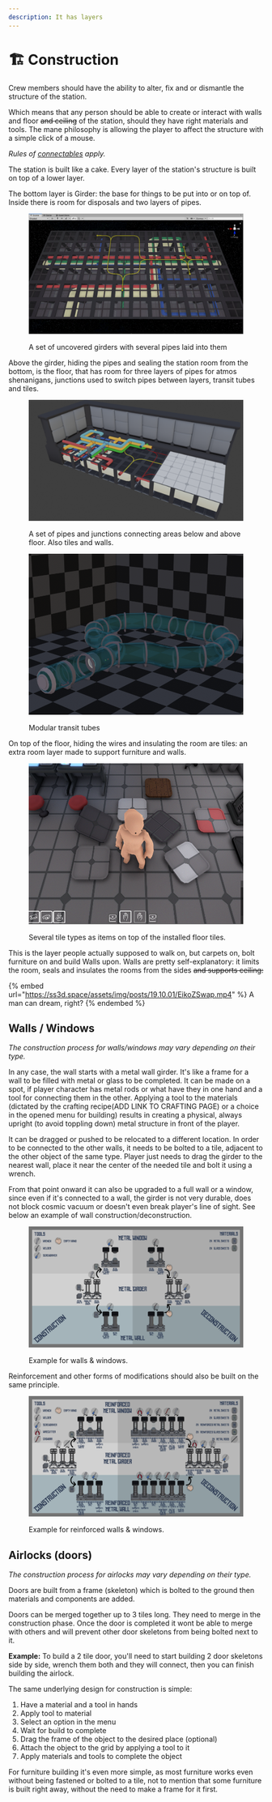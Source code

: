 ```yaml
---
description: It has layers
---
```


# 🏗 Construction

Crew members should have the ability to alter, fix and or dismantle the structure of the station.

Which means that any person should be able to create or interact with walls and floor ~~and ceiling~~ of the station, should they have right materials and tools. The mane philosophy is allowing the player to affect the structure with a simple click of a mouse.

_Rules of_ [_connectables_](../connectables/) _apply._

The station is built like a cake. Every layer of the station's structure is built on top of a lower layer.

The bottom layer is Girder: the base for things to be put into or on top of. Inside there is room for disposals and two layers of pipes.

<figure><img src="../../.gitbook/assets/image (11).png" alt=""><figcaption><p>A set of uncovered girders with several pipes laid into them</p></figcaption></figure>

Above the girder, hiding the pipes and sealing the station room from the bottom, is the floor, that has room for three layers of pipes for atmos shenanigans, junctions used to switch pipes between layers, transit tubes and tiles.

<figure><img src="../../.gitbook/assets/image (19).png" alt=""><figcaption><p>A set of pipes and junctions connecting areas below and above floor. Also tiles and walls.</p></figcaption></figure>

<figure><img src="../../.gitbook/assets/image (12).png" alt=""><figcaption><p>Modular transit tubes</p></figcaption></figure>

On top of the floor, hiding the wires and insulating the room are tiles: an extra room layer made to support furniture and walls.

<figure><img src="../../.gitbook/assets/image (8).png" alt=""><figcaption><p>Several tile types as items on top of the installed floor tiles.</p></figcaption></figure>

This is the layer people actually supposed to walk on, but carpets on, bolt furniture on and build Walls upon. Walls are pretty self-explanatory: it limits the room, seals and insulates the rooms from the sides ~~and supports ceiling:~~

{% embed url="https://ss3d.space/assets/img/posts/19.10.01/EikoZSwap.mp4" %}
A man can dream, right?
{% endembed %}

## Walls / Windows <img src="https://lh3.googleusercontent.com/Gu82RVgvMEJshQ79i0fFAW66sFtgTQLpF0AfwWAyR1F3l7HRUfMEF4FfTpmX8vjrk_9rxG7ehL-0jjHLnOS2A6S8CC0wLM7EWRi5OGGk5-j8qg-7am-LlKL4CxpPE6MiTQBYwsnmByIs66rAcKTFVw" alt="" data-size="line">

_The construction process for walls/windows may vary depending on their type._

In any case, the wall starts with a metal wall girder. It's like a frame for a wall to be filled with metal or glass to be completed. It can be made on a spot, if player character has metal rods or what have they in one hand and a tool for connecting them in the other. Applying a tool to the materials (dictated by the crafting recipe(ADD LINK TO CRAFTING PAGE) or a choice in the opened menu for building) results in creating a physical, always upright (to avoid toppling down) metal structure in front of the player.

It can be dragged or pushed to be relocated to a different location. In order to be connected to the other walls, it needs to be bolted to a tile, adjacent to the other object of the same type. Player just needs to drag the girder to the nearest wall, place it near the center of the needed tile and bolt it using a wrench.

From that point onward it can also be upgraded to a full wall or a window, since even if it's connected to a wall, the girder is not very durable, does not block cosmic vacuum or doesn't even break player's line of sight. See below an example of wall construction/deconstruction.

<figure><img src="../../.gitbook/assets/metal walls &#x26; windows.png" alt=""><figcaption><p>Example for walls &#x26; windows.</p></figcaption></figure>

Reinforcement and other forms of modifications should also be built on the same principle.

<figure><img src="../../.gitbook/assets/reinforced metal walls &#x26; windows.png" alt=""><figcaption><p>Example for reinforced walls &#x26; windows.</p></figcaption></figure>

## Airlocks (doors) <img src="https://lh3.googleusercontent.com/Gu82RVgvMEJshQ79i0fFAW66sFtgTQLpF0AfwWAyR1F3l7HRUfMEF4FfTpmX8vjrk_9rxG7ehL-0jjHLnOS2A6S8CC0wLM7EWRi5OGGk5-j8qg-7am-LlKL4CxpPE6MiTQBYwsnmByIs66rAcKTFVw" alt="" data-size="line">

_The construction process for airlocks may vary depending on their type._

Doors are built from a frame (skeleton) which is bolted to the ground then materials and components are added.

Doors can be merged together up to 3 tiles long. They need to merge in the construction phase. Once the door is completed it wont be able to merge with others and will prevent other door skeletons from being bolted next to it.

**Example:** To build a 2 tile door, you'll need to start building 2 door skeletons side by side, wrench them both and they will connect, then you can finish building the airlock.

The same underlying design for construction is simple:

1. Have a material and a tool in hands
2. Apply tool to material
3. Select an option in the menu
4. Wait for build to complete
5. Drag the frame of the object to the desired place (optional)
6. Attach the object to the grid by applying a tool to it
7. Apply materials and tools to complete the object

For furniture building it's even more simple, as most furniture works even without being fastened or bolted to a tile, not to mention that some furniture is built right away, without the need to make a frame for it first.
